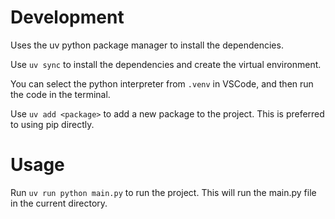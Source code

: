 # Development

Uses the uv python package manager to install the dependencies. 

Use `uv sync` to install the dependencies and create the virtual environment.

You can select the python interpreter from `.venv` in VSCode, and then run the code in the terminal.

Use `uv add <package>` to add a new package to the project. This is preferred to using pip directly.

# Usage

Run `uv run python main.py` to run the project. This will run the main.py file in the current directory.